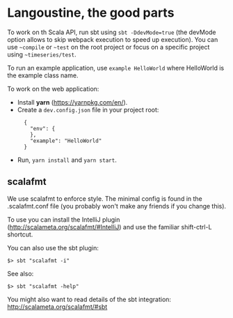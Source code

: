# Langoustine, the good parts

To work on th Scala API, run sbt using `sbt -DdevMode=true` (the devMode
option allows to skip webpack execution to speed up execution). You can
use `~compile` or `~test` on the root project or focus on a specific
project using `~timeseries/test`.

To run an example application, use `example HelloWorld` where HelloWorld
is the example class name.

To work on the web application:

- Install **yarn** (https://yarnpkg.com/en/).
- Create a `dev.config.json` file in your project root:
  ```
    {
      "env": {
      },
      "example": "HelloWorld"
    }
  ```
- Run, `yarn install` and `yarn start`.

## scalafmt

We use scalafmt to enforce style.  The minimal config is found in the .scalafmt.conf file (you probably won't make any friends if you change this).

To use you can install the IntelliJ plugin (http://scalameta.org/scalafmt/#IntelliJ) and use the familiar shift-ctrl-L shortcut.

You can also use the sbt plugin:
```
$> sbt "scalafmt -i"
```
See also:
```
$> sbt "scalafmt -help"
```
You might also want to read details of the sbt integration: http://scalameta.org/scalafmt/#sbt
